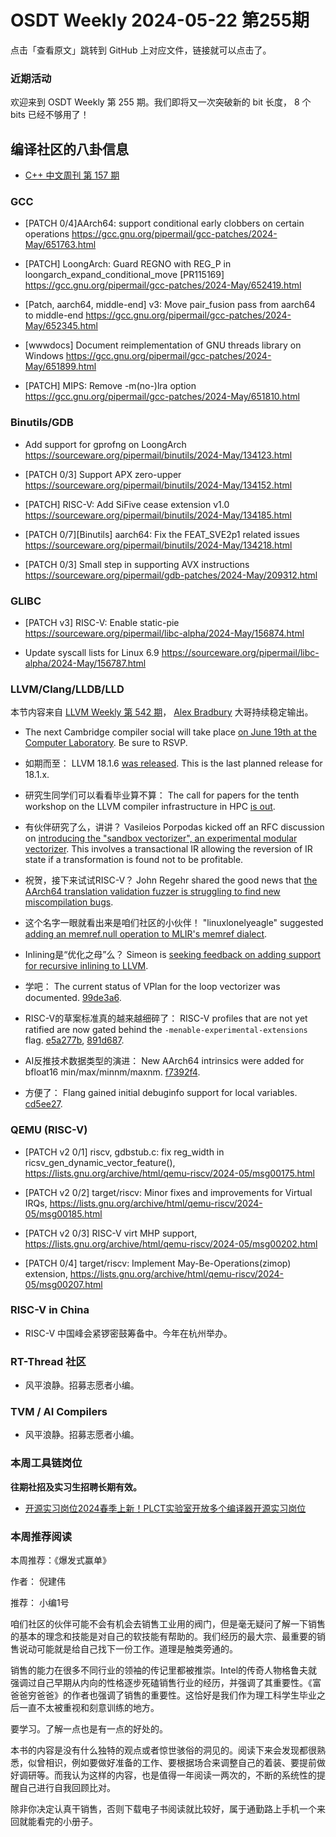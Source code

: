 # OSDT Weekly 2024-05-22 第255期

点击「查看原文」跳转到 GitHub 上对应文件，链接就可以点击了。

### 近期活动

欢迎来到 OSDT Weekly 第 255 期。我们即将又一次突破新的 bit 长度， 8 个 bits 已经不够用了！

## 编译社区的八卦信息

- [C++ 中文周刊 第 157 期](https://mp.weixin.qq.com/s/dachXk_opSGVqNMIs1REpg)

### GCC

- [PATCH 0/4]AArch64: support conditional early clobbers on certain operations
   https://gcc.gnu.org/pipermail/gcc-patches/2024-May/651763.html

- [PATCH] LoongArch: Guard REGNO with REG_P in loongarch_expand_conditional_move [PR115169]
  https://gcc.gnu.org/pipermail/gcc-patches/2024-May/652419.html

- [Patch, aarch64, middle-end] v3: Move pair_fusion pass from aarch64 to middle-end
  https://gcc.gnu.org/pipermail/gcc-patches/2024-May/652345.html

- [wwwdocs] Document reimplementation of GNU threads library on Windows
  https://gcc.gnu.org/pipermail/gcc-patches/2024-May/651899.html

- [PATCH] MIPS: Remove -m(no-)lra option
  https://gcc.gnu.org/pipermail/gcc-patches/2024-May/651810.html

### Binutils/GDB

- Add support for gprofng on LoongArch
  https://sourceware.org/pipermail/binutils/2024-May/134123.html

- [PATCH 0/3] Support APX zero-upper
  https://sourceware.org/pipermail/binutils/2024-May/134152.html

- [PATCH] RISC-V: Add SiFive cease extension v1.0
  https://sourceware.org/pipermail/binutils/2024-May/134185.html

- [PATCH 0/7][Binutils] aarch64: Fix the FEAT_SVE2p1 related issues
  https://sourceware.org/pipermail/binutils/2024-May/134218.html

- [PATCH 0/3] Small step in supporting AVX instructions
  https://sourceware.org/pipermail/gdb-patches/2024-May/209312.html

### GLIBC

- [PATCH v3] RISC-V: Enable static-pie
  https://sourceware.org/pipermail/libc-alpha/2024-May/156874.html

- Update syscall lists for Linux 6.9
  https://sourceware.org/pipermail/libc-alpha/2024-May/156787.html


### LLVM/Clang/LLDB/LLD

本节内容来自 [LLVM Weekly 第 542 期](http://llvmweekly.org/issue/542)，
[Alex Bradbury](https://www.linkedin.com/in/alex-bradbury/) 大哥持续稳定输出。

* The next Cambridge compiler social will take place [on June 19th at the Computer Laboratory](https://discourse.llvm.org/t/cambridge-compiler-social-june-19th-at-the-universitys-computer-laboratory/79049).  Be sure to RSVP.

* 如期而至： LLVM 18.1.6 [was released](https://discourse.llvm.org/t/18-1-6-released/79068). This is the last planned release for 18.1.x.

* 研究生同学们可以看看毕业算不算： The call for papers for the tenth workshop on the LLVM compiler infrastructure in HPC [is out](https://discourse.llvm.org/t/llvm-hpc-workshop-at-sc24-call-for-papers/78991).

* 有伙伴研究了么，讲讲？ Vasileios Porpodas kicked off an RFC discussion on [introducing the "sandbox vectorizer", an experimental modular vectorizer](https://discourse.llvm.org/t/rfc-sandbox-vectorizer-an-experimental-modular-vectorizer/79059).  This involves a transactional IR allowing the reversion of IR state if a transformation is found not to be profitable.

* 祝贺，接下来试试RISC-V？ John Regehr shared the good news that [the AArch64 translation validation fuzzer is struggling to find new miscompilation bugs](https://discourse.llvm.org/t/fuzzer-arm-tv-starting-to-run-dry/79021).

* 这个名字一眼就看出来是咱们社区的小伙伴！ "linuxlonelyeagle" suggested [adding an memref.null operation to MLIR's memref dialect](https://discourse.llvm.org/t/rfc-add-op-for-semantics-of-nullptr-in-memref-dialect/79060).

* Inlining是“优化之母”么？ Simeon is [seeking feedback on adding support for recursive inlining to LLVM](https://discourse.llvm.org/t/rfc-recursive-inlining/79058).

* 学吧： The current status of VPlan for the loop vectorizer was documented.
  [99de3a6](https://github.com/llvm/llvm-project/commit/99de3a685170).

* RISC-V的草案标准真的越来越细碎了： RISC-V profiles that are not yet ratified are now gated behind the `-menable-experimental-extensions` flag.
  [e5a277b](https://github.com/llvm/llvm-project/commit/e5a277b16755),
  [891d687](https://github.com/llvm/llvm-project/commit/891d687137ad).

* AI反推技术数据类型的演进： New AArch64 intrinsics were added for bfloat16 min/max/minnm/maxnm.
  [f7392f4](https://github.com/llvm/llvm-project/commit/f7392f40f3f6).

* 方便了： Flang gained initial debuginfo support for local variables.
  [cd5ee27](https://github.com/llvm/llvm-project/commit/cd5ee2715e89).

### QEMU (RISC-V)


- [PATCH v2 0/1] riscv, gdbstub.c: fix reg_width in ricsv_gen_dynamic_vector_feature(),
  https://lists.gnu.org/archive/html/qemu-riscv/2024-05/msg00175.html

- [PATCH v2 0/2] target/riscv: Minor fixes and improvements for Virtual IRQs,
  https://lists.gnu.org/archive/html/qemu-riscv/2024-05/msg00185.html

- [PATCH v2 0/3] RISC-V virt MHP support,
  https://lists.gnu.org/archive/html/qemu-riscv/2024-05/msg00202.html

- [PATCH 0/4] target/riscv: Implement May-Be-Operations(zimop) extension,
  https://lists.gnu.org/archive/html/qemu-riscv/2024-05/msg00207.html

### RISC-V in China

- RISC-V 中国峰会紧锣密鼓筹备中。今年在杭州举办。

### RT-Thread 社区

- 风平浪静。招募志愿者小编。

### TVM / AI Compilers

- 风平浪静。招募志愿者小编。

### 本周工具链岗位

**往期社招及实习生招聘长期有效。**

- [开源实习岗位2024春季上新！PLCT实验室开放多个编译器开源实习岗位](https://mp.weixin.qq.com/s/D-l7hE2S-21NCAZsVqPzMA)

### 本周推荐阅读

本周推荐：《爆发式赢单》

作者： 倪建伟

推荐： 小编1号

咱们社区的伙伴可能不会有机会去销售工业用的阀门，但是毫无疑问了解一下销售的基本的理念和技能是对自己的软技能有帮助的。我们经历的最大宗、最重要的销售说动可能就是给自己找下一份工作。道理是触类旁通的。

销售的能力在很多不同行业的领袖的传记里都被推崇。Intel的传奇人物格鲁夫就强调过自己早期从内向的性格逐步死磕销售行业的经历，并强调了其重要性。《富爸爸穷爸爸》的作者也强调了销售的重要性。这恰好是我们作为理工科学生毕业之后一直不太被重视和刻意训练的地方。

要学习。了解一点也是有一点的好处的。

本书的内容是没有什么独特的观点或者惊世骇俗的洞见的。阅读下来会发现都很熟悉，似曾相识，例如要做好准备的工作、要根据场合来调整自己的着装、要提前做好调研等。而我认为这样的内容，也是值得一年阅读一两次的，不断的系统性的提醒自己进行自我回顾比对。

除非你决定认真干销售，否则下载电子书阅读就比较好，属于通勤路上手机一个来回就能看完的小册子。
